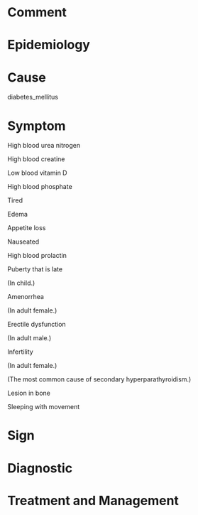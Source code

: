 # Comment

# Epidemiology

# Cause

diabetes_mellitus

# Symptom

High blood urea nitrogen

High blood creatine

Low blood vitamin D

High blood phosphate

Tired

Edema

Appetite loss

Nauseated

High blood prolactin

Puberty that is late

(In child.)

Amenorrhea

(In adult female.)

Erectile dysfunction

(In adult male.)

Infertility

(In adult female.)

(The most common cause of secondary hyperparathyroidism.)

Lesion in bone

Sleeping with movement

# Sign

# Diagnostic

# Treatment and Management
